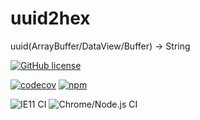 # uuid2hex
uuid(ArrayBuffer/DataView/Buffer) -> String

[![GitHub license](https://img.shields.io/github/license/takanoriyanagitani/uuid2hex)](https://github.com/takanoriyanagitani/uuid2hex/blob/master/LICENSE)

[![codecov](https://codecov.io/gh/takanoriyanagitani/uuid2hex/branch/master/graph/badge.svg)](https://codecov.io/gh/takanoriyanagitani/uuid2hex)
[![npm](https://img.shields.io/npm/dy/uuid2hex)](https://www.npmjs.com/package/uuid2hex)

![IE11 CI](https://github.com/takanoriyanagitani/uuid2hex/workflows/IE11%20CI/badge.svg)
![Chrome/Node.js CI](https://github.com/takanoriyanagitani/uuid2hex/workflows/Chrome/Node.js%20CI/badge.svg)
